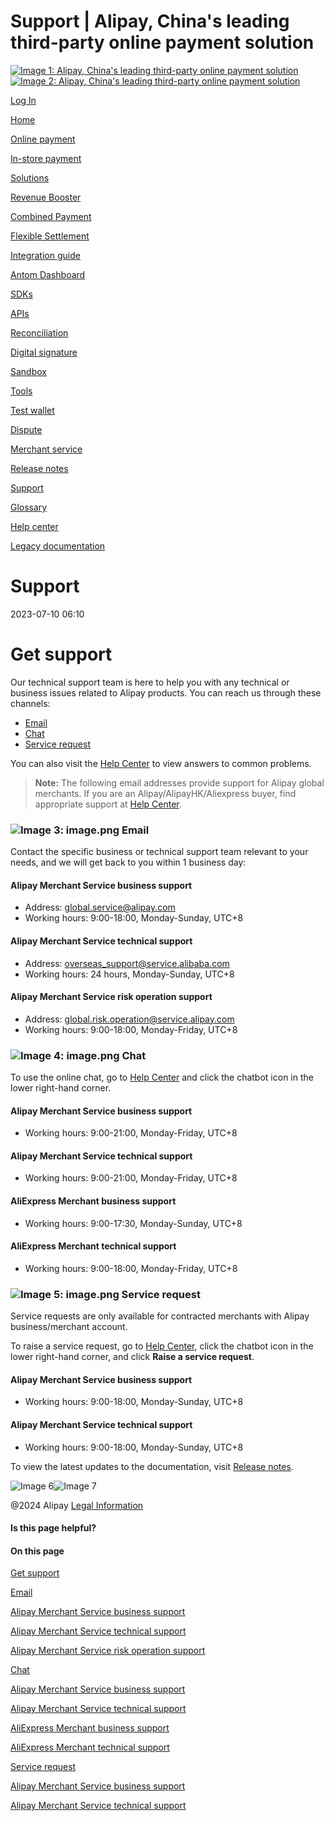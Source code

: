 Support | Alipay, China's leading third-party online payment solution
===============
                        

[![Image 1: Alipay, China's leading third-party online payment solution](https://ac.alipay.com/storage/2024/3/26/d66c43c0-440d-4c97-9976-f2028a2c8c5e.svg)![Image 2: Alipay, China's leading third-party online payment solution](https://ac.alipay.com/storage/2024/3/26/a48bd336-aea0-4f16-bf83-616eacbb4434.svg)](/docs/)

[Log In](https://global.alipay.com/ilogin/account_login.htm?goto=https%3A%2F%2Fglobal.alipay.com%2Fdocs%2Fsupport)

[Home](/docs/)

[Online payment](/docs/onlinepayment)

[In-store payment](/docs/instorepayment)

[Solutions](/docs/solutions)

[Revenue Booster](/docs/ac/revenuebooster_en/overview)

[Combined Payment](/docs/ac/combinedpay_en/overview)

[Flexible Settlement](/docs/ac/flexiblesettlement_en/overview)

[Integration guide](/docs/integration_guide_en)

[Antom Dashboard](/docs/dashboard_en)

[SDKs](/docs/sdks)

[APIs](https://global.alipay.com/docs/ac/ams/api)

[Reconciliation](https://global.alipay.com/docs/ac/reconcile)

[Digital signature](https://global.alipay.com/docs/ac/ams/digital_signature)

[Sandbox](https://global.alipay.com/docs/ac/ref/sandbox)

[Tools](https://global.alipay.com/docs/ac/ref/key_config_en)

[Test wallet](https://global.alipay.com/docs/ac/ref/testwallet)

[Dispute](https://global.alipay.com/docs/ac/dispute)

[Merchant service](https://global.alipay.com/docs/ac/merchant_service)

[Release notes](/docs/releasenotes)

[Support](/docs/support)

[Glossary](/docs/glossary)

[Help center](https://cshall.alipay.com/enterprise/global/klgList?sceneCode=un_login&routerId=d9aa1f608c4145d6b3c8030c17cf6f9a000&categoryId=50479)

[Legacy documentation](https://global.alipay.com/docs/ac/legacy/legacydoc)

Support
=======

2023-07-10 06:10

Get support
===========

Our technical support team is here to help you with any technical or business issues related to Alipay products. You can reach us through these channels:

*   [Email](#OygTQ)
*   [Chat](#zQWZN)
*   [Service request](#TjrWY)

You can also visit the [Help Center](https://cshall.alipay.com/enterprise/global/klgList?sceneCode=un_login&categoryId=49368) to view answers to common problems.

> **Note:** The following email addresses provide support for Alipay global merchants. If you are an Alipay/AlipayHK/Aliexpress buyer, find appropriate support at [Help Center](https://cshall.alipay.com/enterprise/global/knowledgeDetail?sceneCode=AC_DEV&routerId=384b5bb8ebfa4f6cbe2d4737eb83833d000&knowledgeId=201603312725).

### ![Image 3: image.png](https://idocs-assets.marmot-cloud.com/storage/idocs87c36dc8dac653c1/1590570894922-d207d86f-f621-4576-86cb-00407f5bdc7a.png) Email

Contact the specific business or technical support team relevant to your needs, and we will get back to you within 1 business day:

#### Alipay Merchant Service business support

*   Address: [global.service@alipay.com](mailto:global.service@alipay.com)
*   Working hours: 9:00-18:00, Monday-Sunday, UTC+8

#### Alipay Merchant Service technical support

*   Address: [overseas\_support@service.alibaba.com](mailto:overseas_support@service.alibaba.com)
*   Working hours: 24 hours, Monday-Sunday, UTC+8

#### Alipay Merchant Service risk operation support

*   Address: [global.risk.operation@service.alipay.com](mailto:global.risk.operation@service.alipay.com)
*   Working hours: 9:00-18:00, Monday-Friday, UTC+8

### ![Image 4: image.png](https://idocs-assets.marmot-cloud.com/storage/idocs87c36dc8dac653c1/1590570894903-10178c87-16c6-406c-9204-7e52cf4025b7.png) Chat

To use the online chat, go to [Help Center](https://cshall.alipay.com/enterprise/global/klgList?sceneCode=un_login&categoryId=49368) and click the chatbot icon in the lower right-hand corner.

#### Alipay Merchant Service business support

*   Working hours: 9:00-21:00, Monday-Friday, UTC+8

#### Alipay Merchant Service technical support

*   Working hours: 9:00-21:00, Monday-Friday, UTC+8

#### AliExpress Merchant business support

*   Working hours: 9:00-17:30, Monday-Sunday, UTC+8

#### AliExpress Merchant technical support

*   Working hours: 9:00-18:00, Monday-Friday, UTC+8

### ![Image 5: image.png](https://idocs-assets.marmot-cloud.com/storage/idocs87c36dc8dac653c1/1590570894939-51e7ac1d-2b04-467b-8612-b4cb2eb8b1d3.png) Service request

Service requests are only available for contracted merchants with Alipay business/merchant account.

To raise a service request, go to [Help Center](https://cshall.alipay.com/enterprise/global/klgList?sceneCode=un_login&categoryId=49368), click the chatbot icon in the lower right-hand corner, and click **Raise a service request**.

#### Alipay Merchant Service business support

*   Working hours: 9:00-18:00, Monday-Sunday, UTC+8

#### Alipay Merchant Service technical support

*   Working hours: 9:00-18:00, Monday-Sunday, UTC+8

To view the latest updates to the documentation, visit [Release notes](https://global.alipay.com/docs/releasenotes).

![Image 6](https://ac.alipay.com/storage/2021/5/20/19b2c126-9442-4f16-8f20-e539b1db482a.png)![Image 7](https://ac.alipay.com/storage/2021/5/20/e9f3f154-dbf0-455f-89f0-b3d4e0c14481.png)

@2024 Alipay [Legal Information](https://global.alipay.com/docs/ac/platform/membership)

#### Is this page helpful?

#### On this page

[Get support](#VaorU "Get support")

[Email](#OygTQ "Email")

[Alipay Merchant Service business support](#AVq3T "Alipay Merchant Service business support")

[Alipay Merchant Service technical support](#rZ6u2 "Alipay Merchant Service technical support")

[Alipay Merchant Service risk operation support](#QULaN "Alipay Merchant Service risk operation support")

[Chat](#zQWZN "Chat")

[Alipay Merchant Service business support](#85Ya1 "Alipay Merchant Service business support")

[Alipay Merchant Service technical support](#QTMBk "Alipay Merchant Service technical support")

[AliExpress Merchant business support](#xhqLG "AliExpress Merchant business support")

[AliExpress Merchant technical support](#KMJL9 "AliExpress Merchant technical support")

[Service request](#TjrWY "Service request")

[Alipay Merchant Service business support](#qDUdK "Alipay Merchant Service business support")

[Alipay Merchant Service technical support](#BkGdE "Alipay Merchant Service technical support")